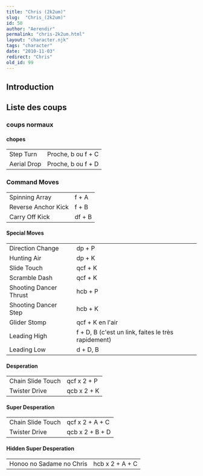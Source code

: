 ```yaml
---
title: "Chris (2k2um)"
slug:  "Chris_(2k2um)"
id: 50
author: "Aerendir"
permalink: "chris-2k2um.html"
layout: "character.njk"
tags: "character"
date: "2010-11-03"
redirect: "Chris"
old_id: 99
---
```


## Introduction

## Liste des coups

### coups normaux

#### chopes

|             |                    |
|-------------|--------------------|
| Step Turn   | Proche, b ou f + C |
| Aerial Drop | Proche, b ou f + D |

### Command Moves

|                     |        |
|---------------------|--------|
| Spinning Array      | f + A  |
| Reverse Anchor Kick | f + B  |
| Carry Off Kick      | df + B |

#### Special Moves

|                        |                                                     |
|------------------------|-----------------------------------------------------|
| Direction Change       | dp + P                                              |
| Hunting Air            | dp + K                                              |
| Slide Touch            | qcf + K                                             |
| Scramble Dash          | qcf + K                                             |
| Shooting Dancer Thrust | hcb + P                                             |
| Shooting Dancer Step   | hcb + K                                             |
| Glider Stomp           | qcf + K en l'air                                    |
| Leading High           | f + D, B (c'est un link, faites le très rapidement) |
| Leading Low            | d + D, B                                            |

#### Desperation

|                   |             |
|-------------------|-------------|
| Chain Slide Touch | qcf x 2 + P |
| Twister Drive     | qcb x 2 + K |

#### Super Desperation

|                   |                 |
|-------------------|-----------------|
| Chain Slide Touch | qcf x 2 + A + C |
| Twister Drive     | qcb x 2 + B + D |

#### Hidden Super Desperation

|                          |                 |
|--------------------------|-----------------|
| Honoo no Sadame no Chris | hcb x 2 + A + C |

